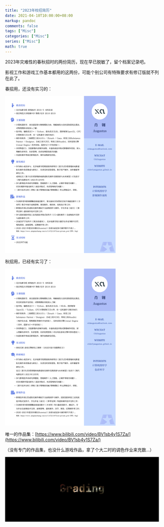 ```yaml
---
title: "2023年校招简历"
date: 2021-04-10T10:00:00+08:00
markup: pandoc
comments: false
tags: ["Misc"]
categories: ["Misc"]
series: ["Misc"]
math: true
---
```




2023年灾难性的春秋招时的两份简历，现在早已脱敏了，留个档案记录吧。

影视工作和游戏工作基本都用的这两份，可能个别公司有特殊要求有修订版就不列在此了。

春招用，还没有实习的：

<img src="/images/misc/resume-2023-spring.png" alt="resume-2023-spring" style="zoom: 50%;" />

秋招用，已经有实习了：

<img src="/images/misc/resume-2023-autumn.png" alt="resume-2023-autumn.png" style="zoom: 50%;" />

唯一的作品集：[https://www.bilibili.com/video/BV1sb4y1S7Za/](https://www.bilibili.com/video/BV1sb4y1S7Za/)

（没有专门的作品集，也没什么游戏作品，拿了个大二时的调色作业来充数...）

[<img src="/images/misc/grading_showreel.png" alt="grading_showreel.png" style="zoom: 50%;" src="https://www.bilibili.com/video/BV1sb4y1S7Za/"/>](https://www.bilibili.com/video/BV1sb4y1S7Za/)
